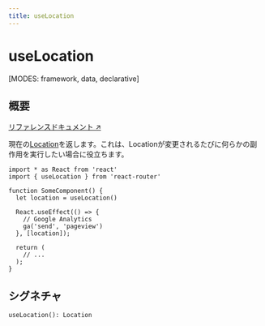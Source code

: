 ```yaml
---
title: useLocation
---
```


# useLocation

[MODES: framework, data, declarative]

## 概要

[リファレンスドキュメント ↗](https://api.reactrouter.com/v7/functions/react_router.useLocation.html)

現在の[Location](../Other/Location)を返します。これは、Locationが変更されるたびに何らかの副作用を実行したい場合に役立ちます。

```tsx
import * as React from 'react'
import { useLocation } from 'react-router'

function SomeComponent() {
  let location = useLocation()

  React.useEffect(() => {
    // Google Analytics
    ga('send', 'pageview')
  }, [location]);

  return (
    // ...
  );
}
```

## シグネチャ

```tsx
useLocation(): Location
```
